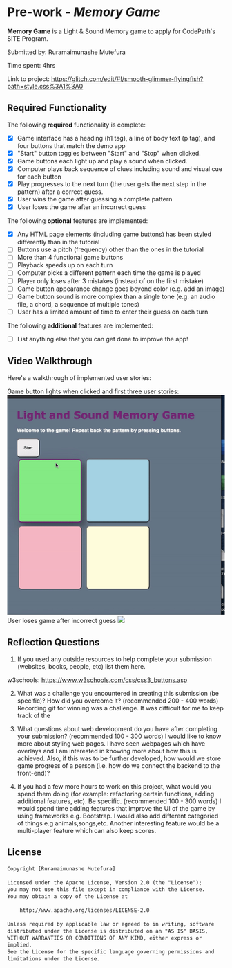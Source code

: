 # Pre-work - *Memory Game*

**Memory Game** is a Light & Sound Memory game to apply for CodePath's SITE Program. 

Submitted by: Ruramaimunashe Mutefura

Time spent: 4hrs

Link to project: https://glitch.com/edit/#!/smooth-glimmer-flyingfish?path=style.css%3A1%3A0
## Required Functionality

The following **required** functionality is complete:

* [x] Game interface has a heading (h1 tag), a line of body text (p tag), and four buttons that match the demo app
* [x] "Start" button toggles between "Start" and "Stop" when clicked. 
* [x] Game buttons each light up and play a sound when clicked. 
* [x] Computer plays back sequence of clues including sound and visual cue for each button
* [x] Play progresses to the next turn (the user gets the next step in the pattern) after a correct guess. 
* [x] User wins the game after guessing a complete pattern
* [x] User loses the game after an incorrect guess

The following **optional** features are implemented:

* [x] Any HTML page elements (including game buttons) has been styled differently than in the tutorial
* [ ] Buttons use a pitch (frequency) other than the ones in the tutorial
* [ ] More than 4 functional game buttons
* [ ] Playback speeds up on each turn
* [ ] Computer picks a different pattern each time the game is played
* [ ] Player only loses after 3 mistakes (instead of on the first mistake)
* [ ] Game button appearance change goes beyond color (e.g. add an image)
* [ ] Game button sound is more complex than a single tone (e.g. an audio file, a chord, a sequence of multiple tones)
* [ ] User has a limited amount of time to enter their guess on each turn

The following **additional** features are implemented:

- [ ] List anything else that you can get done to improve the app!

## Video Walkthrough

Here's a walkthrough of implemented user stories:

Game button lights when clicked and first three user stories:
![](https://github.com/Rura-M/SITE-prework/blob/main/gif/ezgif.com-gif-maker%20(1).gif)
User loses game after incorrect guess
![](https://github.com/Rura-M/SITE-prework/blob/main/gif/Hnet-image.gif)

## Reflection Questions
1. If you used any outside resources to help complete your submission (websites, books, people, etc) list them here. 

w3schools: https://www.w3schools.com/css/css3_buttons.asp

2. What was a challenge you encountered in creating this submission (be specific)? How did you overcome it? (recommended 200 - 400 words) 
Recording gif for winning was a challenge. It was difficult for me to keep track of the 

3. What questions about web development do you have after completing your submission? (recommended 100 - 300 words) 
I would like to know more about styling web pages. I have seen webpages which have overlays and I am interested in knowing more about how this is achieved.
Also, if this was to be further developed, how would we store game progress of a person (i.e. how do we connect the backend to the front-end)?


4. If you had a few more hours to work on this project, what would you spend them doing (for example: refactoring certain functions, adding additional features, etc). Be specific. (recommended 100 - 300 words) 
I would spend time adding features that improve the UI of the game by using frameworks e.g. Bootstrap. 
I would also add different categoried of things e.g animals,songs,etc. Another interesting feature would be a multi-player feature which can also keep scores.




## License

    Copyright [Ruramaimunashe Mutefura]

    Licensed under the Apache License, Version 2.0 (the "License");
    you may not use this file except in compliance with the License.
    You may obtain a copy of the License at

        http://www.apache.org/licenses/LICENSE-2.0

    Unless required by applicable law or agreed to in writing, software
    distributed under the License is distributed on an "AS IS" BASIS,
    WITHOUT WARRANTIES OR CONDITIONS OF ANY KIND, either express or implied.
    See the License for the specific language governing permissions and
    limitations under the License.
